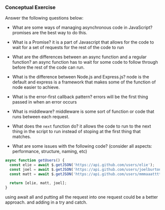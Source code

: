 ### Conceptual Exercise

Answer the following questions below:

- What are some ways of managing asynchronous code in JavaScript? 
  promises are the best way to do this.

- What is a Promise?
  it is a part of Javascript that allows for the code to wait for a set of requests for the rest of the code to run

- What are the differences between an async function and a regular function?
  an async function has to wait for some code to follow through before the rest of the code can run.

- What is the difference between Node.js and Express.js?
  node is the default and express is a framework that makes some of the function of node easier to achieve. 

- What is the error-first callback pattern?
  errors will be the first thing passed in when an error occurs 

- What is middleware?
  middleware is some sort of function or code that runs between each request. 

- What does the `next` function do?
  it allows the code to run to the next thing in the script to run instead of stoping at the first thing that matches.

- What are some issues with the following code? (consider all aspects: performance, structure, naming, etc)

```js
async function getUsers() {
  const elie = await $.getJSON('https://api.github.com/users/elie');
  const joel = await $.getJSON('https://api.github.com/users/joelburton');
  const matt = await $.getJSON('https://api.github.com/users/mmmaaatttttt');

  return [elie, matt, joel];
}
```
  using await all and putting all the request into one request could be a better approach. and adding in a try and catch.